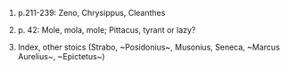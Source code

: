 
1. p.211-239: Zeno, Chrysippus, Cleanthes

2. p. 42: Mole, mola, mole; Pittacus, tyrant or lazy?

3. Index, other stoics (Strabo, ~Posidonius~, Musonius, Seneca, ~Marcus Aurelius~, ~Epictetus~)

